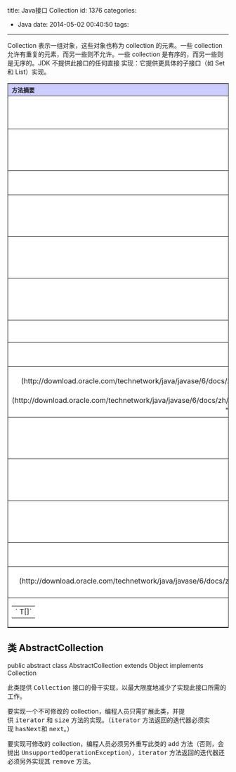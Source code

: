 title: Java接口 Collection
id: 1376
categories:
  - Java
date: 2014-05-02 00:40:50
tags:
---

Collection 表示一组对象，这些对象也称为 collection 的元素。一些 collection 允许有重复的元素，而另一些则不允许。一些 collection 是有序的，而另一些则是无序的。JDK 不提供此接口的任何直接 实现：它提供更具体的子接口（如 Set 和 List）实现。
<table summary="" width="100%" border="1" cellspacing="0" cellpadding="3">
<tbody>
<tr bgcolor="#CCCCFF">
<th colspan="2" align="left"><span style="font-size: small;">方法摘要</span></th>
</tr>
<tr bgcolor="white">
<td align="right" valign="top" width="1%"><span>` boolean`</span></td>
<td>`**[add](http://download.oracle.com/technetwork/java/javase/6/docs/zh/api/java/util/Collection.html#add(E))**([E](http://download.oracle.com/technetwork/java/javase/6/docs/zh/api/java/util/Collection.html "Collection 中的类型参数") e)`
确保此 collection 包含指定的元素（可选操作）。</td>
</tr>
<tr bgcolor="white">
<td align="right" valign="top" width="1%"><span>` boolean`</span></td>
<td>`**[addAll](http://download.oracle.com/technetwork/java/javase/6/docs/zh/api/java/util/Collection.html#addAll(java.util.Collection))**([Collection](http://download.oracle.com/technetwork/java/javase/6/docs/zh/api/java/util/Collection.html "java.util 中的接口")<? extends [E](http://download.oracle.com/technetwork/java/javase/6/docs/zh/api/java/util/Collection.html "Collection 中的类型参数")> c)`
将指定 collection 中的所有元素都添加到此 collection 中（可选操作）。</td>
</tr>
<tr bgcolor="white">
<td align="right" valign="top" width="1%"><span>` void`</span></td>
<td>`**[clear](http://download.oracle.com/technetwork/java/javase/6/docs/zh/api/java/util/Collection.html#clear())**()`
移除此 collection 中的所有元素（可选操作）。</td>
</tr>
<tr bgcolor="white">
<td align="right" valign="top" width="1%"><span>` boolean`</span></td>
<td>`**[contains](http://download.oracle.com/technetwork/java/javase/6/docs/zh/api/java/util/Collection.html#contains(java.lang.Object))**([Object](http://download.oracle.com/technetwork/java/javase/6/docs/zh/api/java/lang/Object.html "java.lang 中的类") o)`
如果此 collection 包含指定的元素，则返回 <tt>true</tt>。</td>
</tr>
<tr bgcolor="white">
<td align="right" valign="top" width="1%"><span>` boolean`</span></td>
<td>`**[containsAll](http://download.oracle.com/technetwork/java/javase/6/docs/zh/api/java/util/Collection.html#containsAll(java.util.Collection))**([Collection](http://download.oracle.com/technetwork/java/javase/6/docs/zh/api/java/util/Collection.html "java.util 中的接口")<?> c)`
如果此 collection 包含指定 collection 中的所有元素，则返回 <tt>true</tt>。</td>
</tr>
<tr bgcolor="white">
<td align="right" valign="top" width="1%"><span>` boolean`</span></td>
<td>`**[equals](http://download.oracle.com/technetwork/java/javase/6/docs/zh/api/java/util/Collection.html#equals(java.lang.Object))**([Object](http://download.oracle.com/technetwork/java/javase/6/docs/zh/api/java/lang/Object.html "java.lang 中的类") o)`
比较此 collection 与指定对象是否相等。</td>
</tr>
<tr bgcolor="white">
<td align="right" valign="top" width="1%"><span>` int`</span></td>
<td>`**[hashCode](http://download.oracle.com/technetwork/java/javase/6/docs/zh/api/java/util/Collection.html#hashCode())**()`
返回此 collection 的哈希码值。</td>
</tr>
<tr bgcolor="white">
<td align="right" valign="top" width="1%"><span>` boolean`</span></td>
<td>`**[isEmpty](http://download.oracle.com/technetwork/java/javase/6/docs/zh/api/java/util/Collection.html#isEmpty())**()`
如果此 collection 不包含元素，则返回 <tt>true</tt>。</td>
</tr>
<tr bgcolor="white">
<td align="right" valign="top" width="1%"><span>` [Iterator](http://download.oracle.com/technetwork/java/javase/6/docs/zh/api/java/util/Iterator.html "java.util 中的接口")<[E](http://download.oracle.com/technetwork/java/javase/6/docs/zh/api/java/util/Collection.html "Collection 中的类型参数")>`</span></td>
<td>`**[iterator](http://download.oracle.com/technetwork/java/javase/6/docs/zh/api/java/util/Collection.html#iterator())**()`
返回在此 collection 的元素上进行迭代的迭代器。</td>
</tr>
<tr bgcolor="white">
<td align="right" valign="top" width="1%"><span>` boolean`</span></td>
<td>`**[remove](http://download.oracle.com/technetwork/java/javase/6/docs/zh/api/java/util/Collection.html#remove(java.lang.Object))**([Object](http://download.oracle.com/technetwork/java/javase/6/docs/zh/api/java/lang/Object.html "java.lang 中的类") o)`
从此 collection 中移除指定元素的单个实例，如果存在的话（可选操作）。</td>
</tr>
<tr bgcolor="white">
<td align="right" valign="top" width="1%"><span>` boolean`</span></td>
<td>`**[removeAll](http://download.oracle.com/technetwork/java/javase/6/docs/zh/api/java/util/Collection.html#removeAll(java.util.Collection))**([Collection](http://download.oracle.com/technetwork/java/javase/6/docs/zh/api/java/util/Collection.html "java.util 中的接口")<?> c)`
移除此 collection 中那些也包含在指定 collection 中的所有元素（可选操作）。</td>
</tr>
<tr bgcolor="white">
<td align="right" valign="top" width="1%"><span>` boolean`</span></td>
<td>`**[retainAll](http://download.oracle.com/technetwork/java/javase/6/docs/zh/api/java/util/Collection.html#retainAll(java.util.Collection))**([Collection](http://download.oracle.com/technetwork/java/javase/6/docs/zh/api/java/util/Collection.html "java.util 中的接口")<?> c)`
仅保留此 collection 中那些也包含在指定 collection 的元素（可选操作）。</td>
</tr>
<tr bgcolor="white">
<td align="right" valign="top" width="1%"><span>` int`</span></td>
<td>`**[size](http://download.oracle.com/technetwork/java/javase/6/docs/zh/api/java/util/Collection.html#size())**()`
返回此 collection 中的元素数。</td>
</tr>
<tr bgcolor="white">
<td align="right" valign="top" width="1%"><span>` [Object](http://download.oracle.com/technetwork/java/javase/6/docs/zh/api/java/lang/Object.html "java.lang 中的类")[]`</span></td>
<td>`**[toArray](http://download.oracle.com/technetwork/java/javase/6/docs/zh/api/java/util/Collection.html#toArray())**()`
返回包含此 collection 中所有元素的数组。</td>
</tr>
<tr bgcolor="white">
<td align="right" valign="top" width="1%">
<table summary="" border="0" cellspacing="0" cellpadding="0">
<tbody>
<tr align="right" valign="">
<td nowrap="nowrap"><span>`<T> T[]`</span></td>
</tr>
</tbody>
</table>
</td>
<td>`**[toArray](http://download.oracle.com/technetwork/java/javase/6/docs/zh/api/java/util/Collection.html#toArray(T[]))**(T[] a)`
返回包含此 collection 中所有元素的数组；返回数组的运行时类型与指定数组的运行时类型相同。</td>
</tr>
</tbody>
</table>
<!--more-->

## 类 AbstractCollection<E>

public abstract class AbstractCollection
extends Object
implements Collection

此类提供 <tt>Collection</tt> 接口的骨干实现，以最大限度地减少了实现此接口所需的工作。

要实现一个不可修改的 collection，编程人员只需扩展此类，并提供 <tt>iterator</tt> 和 <tt>size</tt> 方法的实现。（<tt>iterator</tt> 方法返回的迭代器必须实现 <tt>hasNext</tt>和 <tt>next</tt>。）

要实现可修改的 collection，编程人员必须另外重写此类的 <tt>add</tt> 方法（否则，会抛出 <tt>UnsupportedOperationException</tt>），<tt>iterator</tt> 方法返回的迭代器还必须另外实现其 <tt>remove</tt> 方法。
